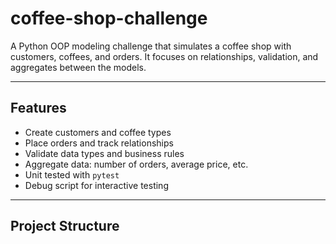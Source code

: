 # coffee-shop-challenge

A Python OOP modeling challenge that simulates a coffee shop with customers, coffees, and orders. It focuses on relationships, validation, and aggregates between the models.



---

##  Features

-  Create customers and coffee types
- Place orders and track relationships
- Validate data types and business rules
- Aggregate data: number of orders, average price, etc.
- Unit tested with `pytest`
- Debug script for interactive testing

---

##  Project Structure

